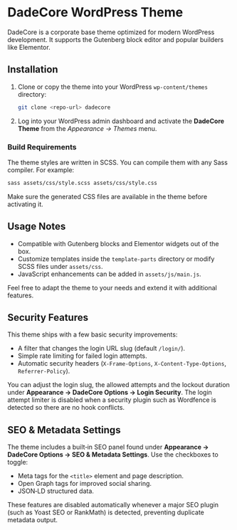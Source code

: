 # DadeCore WordPress Theme

DadeCore is a corporate base theme optimized for modern WordPress development. It supports the Gutenberg block editor and popular builders like Elementor.

## Installation

1. Clone or copy the theme into your WordPress `wp-content/themes` directory:
   ```bash
   git clone <repo-url> dadecore
   ```
2. Log into your WordPress admin dashboard and activate the **DadeCore Theme** from the *Appearance → Themes* menu.

### Build Requirements

The theme styles are written in SCSS. You can compile them with any Sass compiler. For example:

```bash
sass assets/css/style.scss assets/css/style.css
```

Make sure the generated CSS files are available in the theme before activating it.

## Usage Notes

- Compatible with Gutenberg blocks and Elementor widgets out of the box.
- Customize templates inside the `template-parts` directory or modify SCSS files under `assets/css`.
- JavaScript enhancements can be added in `assets/js/main.js`.

Feel free to adapt the theme to your needs and extend it with additional features.

## Security Features

This theme ships with a few basic security improvements:

- A filter that changes the login URL slug (default `/login/`).
- Simple rate limiting for failed login attempts.
- Automatic security headers (`X-Frame-Options`, `X-Content-Type-Options`, `Referrer-Policy`).

You can adjust the login slug, the allowed attempts and the lockout duration under **Appearance → DadeCore Options → Login Security**. The login attempt limiter is disabled when a security plugin such as Wordfence is detected so there are no hook conflicts.

## SEO & Metadata Settings

The theme includes a built‑in SEO panel found under **Appearance → DadeCore Options → SEO & Metadata Settings**. Use the checkboxes to toggle:

- Meta tags for the `<title>` element and page description.
- Open Graph tags for improved social sharing.
- JSON‑LD structured data.

These features are disabled automatically whenever a major SEO plugin (such as Yoast SEO or RankMath) is detected, preventing duplicate metadata output.
